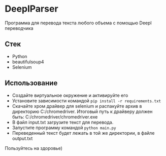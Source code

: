 # DeeplParser
Программа для перевода текста любого объема с помощью Deepl переводчика

## Стек
* Python
* beautifulsoup4
* Selenium


## Использование
* Создайте виртуальное окружение и активируйте его
* Установите зависимости командой `pip install -r requirements.txt`
* Скачайте хром драйвер для selenium и распакуйте архив в директорию C:/chromedriver. Итоговый путь к драйверу должен быть: C:/chromedriver/chromedriver.exe
* В файл input.txt загрузите текст для перевода.
* Запустите программу командой `python main.py`
* Переведенный текст будет лежать в той же директории, в файле output.txt

Пользуйтесь на здоровье)